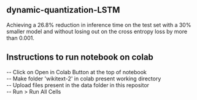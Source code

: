 ## dynamic-quantization-LSTM

Achieving a 26.8% reduction in inference time on the test set with a 30% smaller model and without losing out on the cross entropy loss by more than 0.001. 

## Instructions to run notebook on colab  
-- Click on Open in Colab Button at the top of notebook  
-- Make folder 'wikitext-2' in colab present working directory <br>
-- Upload files present in the data folder in this repositor <br>
-- Run > Run All Cells  
